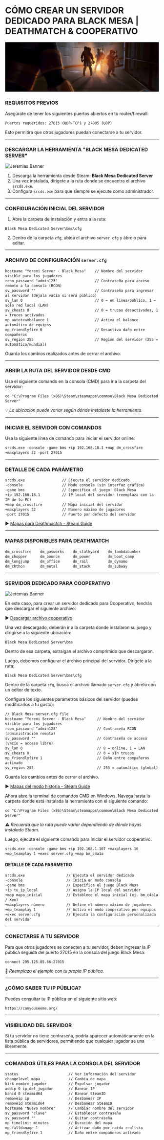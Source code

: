 # CÓMO CREAR UN SERVIDOR DEDICADO PARA BLACK MESA | DEATHMATCH & COOPERATIVO

![Jeremias Banner](https://raw.githubusercontent.com/Jeremias0618/NextLevelGaming/refs/heads/main/IMG/BM2.png)

### REQUISITOS PREVIOS

Asegúrate de tener los siguientes puertos abiertos en tu router/firewall:

```
Puertos requeridos: 27015 (UDP-TCP) y 27005 (UDP)
```

Esto permitirá que otros jugadores puedan conectarse a tu servidor.

---

### DESCARGAR LA HERRAMIENTA "BLACK MESA DEDICATED SERVER"

![Jeremias Banner](https://img.asmedia.epimg.net/resizer/v2/6RHZLXMFB5PB5NR5DYCD67EU5E.jpg?auth=2736aee51ece7c8aa38e73221edd0d209e151a721782e154385e621ed228aaa6&width=1472&height=828&smart=true)

1. Descarga la herramienta desde Steam: **Black Mesa Dedicated Server**
2. Una vez instalada, dirígete a la ruta donde se encuentra el archivo `srcds.exe`.
3. Configura `srcds.exe` para que siempre se ejecute como administrador.

---

### CONFIGURACIÓN INICIAL DEL SERVIDOR

1. Abre la carpeta de instalación y entra a la ruta:

```
Black Mesa Dedicated Server\bms\cfg
```

2. Dentro de la carpeta `cfg`, ubica el archivo `server.cfg` y ábrelo para editar.

---

### ARCHIVO DE CONFIGURACIÓN `server.cfg`

```
hostname "Yeremi Server - Black Mesa"    // Nombre del servidor visible para los jugadores
rcon_password "admin123"                 // Contraseña para acceso remoto a la consola (RCON)
sv_password ""                           // Contraseña para ingresar al servidor (déjala vacía si será público)
sv_lan 0                                 // 0 = en línea/público, 1 = solo red local (LAN)
sv_cheats 0                              // 0 = trucos desactivados, 1 = trucos activados
mp_autoteambalance 1                     // Activa el balance automático de equipos
mp_friendlyfire 0                        // Desactiva daño entre compañeros
sv_region 255                            // Región del servidor (255 = automático/mundial)
```

Guarda los cambios realizados antes de cerrar el archivo.

---

### ABRIR LA RUTA DEL SERVIDOR DESDE CMD

Usa el siguiente comando en la consola (CMD) para ir a la carpeta del servidor:

```
cd "C:\Program Files (x86)\Steam\steamapps\common\Black Mesa Dedicated Server"
```

💡 *La ubicación puede variar según dónde instalaste la herramienta.*

---

### INICIAR EL SERVIDOR CON COMANDOS

Usa la siguiente línea de comando para iniciar el servidor online:

```
srcds.exe -console -game bms +ip 192.168.18.1 +map dm_crossfire +maxplayers 32 -port 27015
```

---

### DETALLE DE CADA PARÁMETRO

```
srcds.exe                 // Ejecuta el servidor dedicado
-console                  // Modo consola (sin interfaz gráfica)
-game bms                 // Especifica el juego: Black Mesa
+ip 192.168.18.1          // IP local del servidor (reemplaza con la IP de tu PC)
+map dm_crossfire         // Mapa inicial del servidor
+maxplayers 32            // Número máximo de jugadores
-port 27015               // Puerto por defecto del servidor
```

▶ [Mapas para Deathmactch - Steam Guide](https://steamcommunity.com/sharedfiles/filedetails/?id=3491463188)


---

### MAPAS DISPONIBLES PARA DEATHMATCH

```
dm_crossfire    dm_gasworks    dm_stalkyard    dm_lambdabunker
dm_chopper      dm_bounce      dm_power        dm_boot_camp
dm_longjump     dm_office      dm_rail         dm_dynamo
dm_chthon       dm_metal       dm_stack        dm_subway
```

---

### SERVIDOR DEDICADO PARA COOPERATIVO

![Jeremias Banner](https://images.steamusercontent.com/ugc/12701383930820911281/4F631948D855EFB726C396F69D26453731C85494/)

En este caso, para crear un servidor dedicado para Cooperativo, tendrás que descargar el siguiente archivo:

▶ [Descargar archivo cooperativo](https://drive.google.com/file/d/1xpH9AwMbcAcT3uHPDHW_VSspAyXxIXHv/view?usp=sharing)

Una vez descargado, deberán ir a la carpeta donde instalaron su juego y dirigirse a la siguiente ubicación:

```
Black Mesa Dedicated Server\bms
```

Dentro de esa carpeta, extraigan el archivo comprimido que descargaron.

Luego, debemos configurar el archivo principal del servidor. Dirígete a la ruta:

```
Black Mesa Dedicated Server\bms\cfg
```

Dentro de la carpeta `cfg`, busca el archivo llamado `server.cfg` y ábrelo con un editor de texto.

Configura los siguientes parámetros básicos del servidor (puedes modificarlos a tu gusto):

```
// Black Mesa server.cfg file
hostname "Yeremi Server - Black Mesa"     // Nombre del servidor visible para los jugadores
rcon_password "admin123"                  // Contraseña RCON (administración remota)
sv_password ""                            // Contraseña de acceso (vacío = acceso libre)
sv_lan 0                                  // 0 = online, 1 = LAN
sv_cheats 0                               // 0 = sin trucos
mp_friendlyfire 1                         // Daño entre compañeros activado
sv_region 255                             // 255 = automático (global)
```

Guarda los cambios antes de cerrar el archivo.

▶ [Mapas del modo historia - Steam Guide](https://steamcommunity.com/sharedfiles/filedetails/?id=3491463188)


Ahora abre la terminal de comandos CMD en Windows. Navega hasta la carpeta donde está instalada la herramienta con el siguiente comando:

```
cd "C:\Program Files (x86)\Steam\steamapps\common\Black Mesa Dedicated Server"
```

⚠️ *Recuerda que la ruta puede variar dependiendo de dónde hayas instalado Steam.*

Luego, ejecuta el siguiente comando para iniciar el servidor cooperativo:

```
srcds.exe -console -game bms +ip 192.168.1.107 +maxplayers 10 +mp_teamplay 1 +exec server.cfg +map bm_c4a1a
```

#### DETALLE DE CADA PARÁMETRO

```
srcds.exe                   // Ejecuta el servidor dedicado  
-console                    // Inicia en modo consola  
-game bms                   // Especifica el juego Black Mesa  
+ip tu_ip_local             // Asigna la IP local del servidor  
+map mapa_inicial           // Establece el mapa inicial (ej. bm_c4a1a / Xen)  
+maxplayers número          // Define el número máximo de jugadores  
+mp_teamplay 1              // Activa el modo cooperativo por equipos  
+exec server.cfg            // Ejecuta la configuración personalizada del servidor  
```

---

### CONECTARSE A TU SERVIDOR

Para que otros jugadores se conecten a tu servidor, deben ingresar la IP pública seguida del puerto 27015 en la consola del juego Black Mesa:

```
connect 205.125.85.66:27015
```

📌 *Reemplaza el ejemplo con tu propia IP pública.*

---

### ¿CÓMO SABER TU IP PÚBLICA?

Puedes consultar tu IP pública en el siguiente sitio web:

```
https://canyouseeme.org/
```

---

### VISIBILIDAD DEL SERVIDOR

Si tu servidor no tiene contraseña, podría aparecer automáticamente en la lista pública de servidores, permitiendo que cualquier jugador se una libremente.

---

### COMANDOS ÚTILES PARA LA CONSOLA DEL SERVIDOR

```
status                       // Ver información del servidor  
changelevel mapa             // Cambia de mapa  
kick nombre_jugador          // Expulsar jugador  
addip 0 ip_del_jugador       // Banear IP  
banid 0 steamid64            // Banear SteamID  
removeip ip                  // Desbanear IP  
removeid steamid64           // Desbanear SteamID  
hostname "Nuevo nombre"      // Cambiar nombre del servidor  
sv_password "clave"          // Establecer contraseña  
sv_password ""               // Quitar contraseña  
mp_timelimit minutos         // Duración del mapa  
mp_falldamage 1              // Activar daño por caída realista  
mp_friendlyfire 1            // Daño entre compañeros activado  
```
